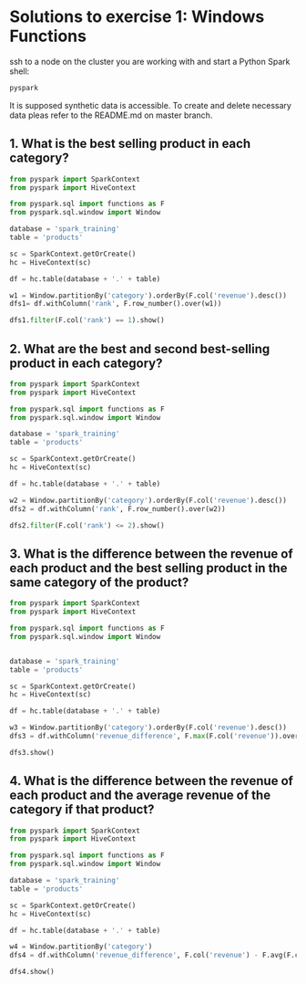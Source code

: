 # Solutions to exercise 1: Windows Functions
ssh to a node on the cluster you are working with and start a Python Spark shell:

```bash
pyspark
```
It is supposed synthetic data is accessible. To create and delete necessary data pleas refer to the README.md on master branch.

## 1. What is the best selling product in each category?
```python
from pyspark import SparkContext
from pyspark import HiveContext

from pyspark.sql import functions as F
from pyspark.sql.window import Window

database = 'spark_training'
table = 'products'

sc = SparkContext.getOrCreate()
hc = HiveContext(sc)

df = hc.table(database + '.' + table)

w1 = Window.partitionBy('category').orderBy(F.col('revenue').desc())
dfs1= df.withColumn('rank', F.row_number().over(w1))

dfs1.filter(F.col('rank') == 1).show()
```

## 2. What are the best and second best-selling product in each category?
```python
from pyspark import SparkContext
from pyspark import HiveContext

from pyspark.sql import functions as F
from pyspark.sql.window import Window

database = 'spark_training'
table = 'products'

sc = SparkContext.getOrCreate()
hc = HiveContext(sc)

df = hc.table(database + '.' + table)

w2 = Window.partitionBy('category').orderBy(F.col('revenue').desc())
dfs2 = df.withColumn('rank', F.row_number().over(w2))

dfs2.filter(F.col('rank') <= 2).show()
```

## 3. What is the difference between the revenue of each product and the best selling product in the same category of the product?
```python
from pyspark import SparkContext
from pyspark import HiveContext

from pyspark.sql import functions as F
from pyspark.sql.window import Window


database = 'spark_training'
table = 'products'

sc = SparkContext.getOrCreate()
hc = HiveContext(sc)

df = hc.table(database + '.' + table)

w3 = Window.partitionBy('category').orderBy(F.col('revenue').desc())
dfs3 = df.withColumn('revenue_difference', F.max(F.col('revenue')).over(w3) - F.col('revenue'))

dfs3.show()
```

## 4. What is the difference between the revenue of each product and the average revenue of the category if that product?
```python
from pyspark import SparkContext
from pyspark import HiveContext

from pyspark.sql import functions as F
from pyspark.sql.window import Window

database = 'spark_training'
table = 'products'

sc = SparkContext.getOrCreate()
hc = HiveContext(sc)

df = hc.table(database + '.' + table)

w4 = Window.partitionBy('category')
dfs4 = df.withColumn('revenue_difference', F.col('revenue') - F.avg(F.col('revenue')).over(w4))

dfs4.show()
```
 
    
    
    

